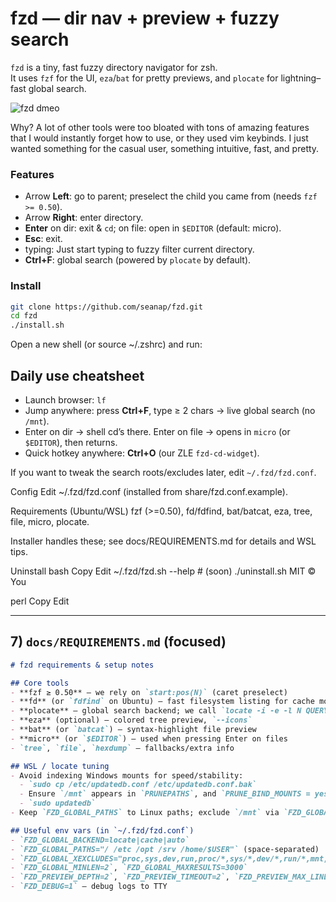 # fzd — dir nav + preview + fuzzy search

`fzd` is a tiny, fast fuzzy directory navigator for zsh.  
It uses `fzf` for the UI, `eza`/`bat` for pretty previews, and `plocate` for lightning–fast global search.

![fzd dmeo](fzd/share/demo/fzd_demo.gif)


Why? A lot of other tools were too bloated with tons of amazing features that I would instantly forget how to use, or they used vim keybinds. I just wanted something for the casual user, something intuitive, fast, and pretty.

### Features
- Arrow **Left**: go to parent; preselect the child you came from (needs `fzf >= 0.50`).
- Arrow **Right**: enter directory.
- **Enter** on dir: exit & `cd`; on file: open in `$EDITOR` (default: micro).
- **Esc**: exit.
- typing: Just start typing to fuzzy filter current directory.
- **Ctrl+F**: global search (powered by `plocate` by default).

### Install
```bash
git clone https://github.com/seanap/fzd.git
cd fzd
./install.sh
```
Open a new shell (or source ~/.zshrc) and run:

## Daily use cheatsheet

* Launch browser: `lf`
* Jump anywhere: press **Ctrl+F**, type ≥ 2 chars → live global search (no `/mnt`).
* Enter on dir → shell cd’s there.
  Enter on file → opens in `micro` (or `$EDITOR`), then returns.
* Quick hotkey anywhere: **Ctrl+O** (our ZLE `fzd-cd-widget`).

If you want to tweak the search roots/excludes later, edit `~/.fzd/fzd.conf`.

Config
Edit ~/.fzd/fzd.conf (installed from share/fzd.conf.example).

Requirements (Ubuntu/WSL)
fzf (>=0.50), fd/fdfind, bat/batcat, eza, tree, file, micro, plocate.

Installer handles these; see docs/REQUIREMENTS.md for details and WSL tips.

Uninstall
bash
Copy
Edit
~/.fzd/fzd.sh --help  # (soon)
./uninstall.sh
MIT © You

perl
Copy
Edit

---

## 7) `docs/REQUIREMENTS.md` (focused)

```markdown
# fzd requirements & setup notes

## Core tools
- **fzf ≥ 0.50** – we rely on `start:pos(N)` (caret preselect)
- **fd** (or `fdfind` on Ubuntu) – fast filesystem listing for cache mode
- **plocate** – global search backend; we call `locate -i -e -l N QUERY`
- **eza** (optional) – colored tree preview, `--icons`
- **bat** (or `batcat`) – syntax-highlight file preview
- **micro** (or `$EDITOR`) – used when pressing Enter on files
- `tree`, `file`, `hexdump` – fallbacks/extra info

## WSL / locate tuning
- Avoid indexing Windows mounts for speed/stability:
  - `sudo cp /etc/updatedb.conf /etc/updatedb.conf.bak`
  - Ensure `/mnt` appears in `PRUNEPATHS`, and `PRUNE_BIND_MOUNTS = yes`
  - `sudo updatedb`
- Keep `FZD_GLOBAL_PATHS` to Linux paths; exclude `/mnt` via `FZD_GLOBAL_XEXCLUDES`.

## Useful env vars (in `~/.fzd/fzd.conf`)
- `FZD_GLOBAL_BACKEND=locate|cache|auto`
- `FZD_GLOBAL_PATHS="/ /etc /opt /srv /home/$USER"` (space-separated)
- `FZD_GLOBAL_XEXCLUDES="proc,sys,dev,run,proc/*,sys/*,dev/*,run/*,mnt,..."`
- `FZD_GLOBAL_MINLEN=2`, `FZD_GLOBAL_MAXRESULTS=3000`
- `FZD_PREVIEW_DEPTH=2`, `FZD_PREVIEW_TIMEOUT=2`, `FZD_PREVIEW_MAX_LINES=200`
- `FZD_DEBUG=1` – debug logs to TTY
